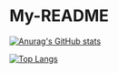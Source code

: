 # My-README

[![Anurag's GitHub stats](https://github-readme-stats.vercel.app/api?username=proAhmedUcv&show_icons=true)](https://github.com/proAhmedUcv/github-readme-stats&show_icons=true)


[![Top Langs](https://github-readme-stats.vercel.app/api/top-langs/?username=proAhmedUcv&layout=pie)](https://github.com/proAhmedUcv/github-readme-stats)
